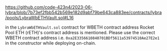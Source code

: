 https://github.com/code-423n4/2023-06-lybra/blob/7b73ef2fbb542b569e182d9abf79be643ca883ee/contracts/lybra/pools/LybraWbETHVault.sol#L16

in the `LybraWbETHVault.sol` contract for WBETH contract address Rocket Pool ETH (rETH)'s contract address is mentioned. Please use the correct WBETH contract address i.e. `0xa2E3356610840701BDf5611a53974510Ae27E2e1` in the constructor while deploying on-chain.
